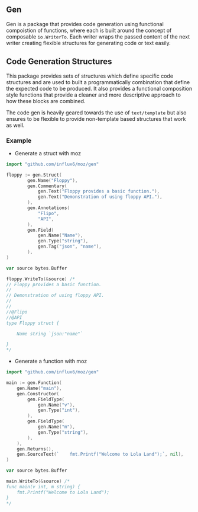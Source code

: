 Gen
--------
Gen is a package that provides code generation using functional compoistion of functions, where
each is built around the concept of composable `io.WriterTo`. Each writer wraps the passed content of
the next writer creating flexible structures for generating code or text easily.

Code Generation Structures
---------------------------

This package provides sets of structures which define specific code structures and are used to built a programmatically combination that define the expected code to be produced. It also provides a functional composition style functions that provide a cleaner and more descriptive approach to how these blocks are combined.

The code gen is heavily geared towards the use of `text/template` but also ensures to be flexible to provide non-template based structures that work as well.

### Example

- Generate a struct with moz

```go
import "github.com/influx6/moz/gen"

floppy := gen.Struct(
		gen.Name("Floppy"),
		gen.Commentary(
			gen.Text("Floppy provides a basic function."),
			gen.Text("Demonstration of using floppy API."),
		),
		gen.Annotations(
			"Flipo",
			"API",
		),
		gen.Field(
			gen.Name("Name"),
			gen.Type("string"),
			gen.Tag("json", "name"),
		),
)

var source bytes.Buffer

floppy.WriteTo(&source) /*
// Floppy provides a basic function.
//
// Demonstration of using floppy API.
//
//
//@Flipo
//@API
type Floppy struct {

    Name string `json:"name"`

}
*/
```


- Generate a function with moz

```go
import "github.com/influx6/moz/gen"

main := gen.Function(
    gen.Name("main"),
    gen.Constructor(
        gen.FieldType(
            gen.Name("v"),
            gen.Type("int"),
        ),
        gen.FieldType(
            gen.Name("m"),
            gen.Type("string"),
        ),
    ),
    gen.Returns(),
    gen.SourceText(`	fmt.Printf("Welcome to Lola Land");`, nil),
)

var source bytes.Buffer

main.WriteTo(&source) /*
func main(v int, m string) {
	fmt.Printf("Welcome to Lola Land");
}
*/
```
